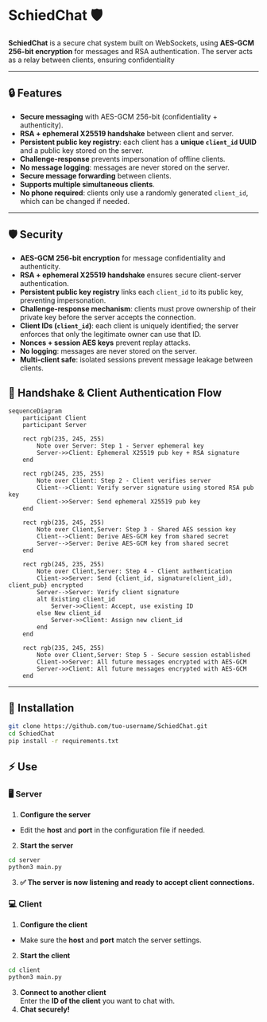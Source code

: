 # SchiedChat 🛡️

**SchiedChat** is a secure chat system built on WebSockets, using **AES-GCM 256-bit encryption** for messages and RSA authentication. The server acts as a relay between clients, ensuring confidentiality  

---

## 🔒 Features

- **Secure messaging** with AES-GCM 256-bit (confidentiality + authenticity).  
- **RSA + ephemeral X25519 handshake** between client and server.  
- **Persistent public key registry**: each client has a **unique `client_id` UUID** and a public key stored on the server.  
- **Challenge-response** prevents impersonation of offline clients.  
- **No message logging**: messages are never stored on the server.  
- **Secure message forwarding** between clients.  
- **Supports multiple simultaneous clients**.  
- **No phone required**: clients only use a randomly generated `client_id`, which can be changed if needed.

---

## 🛡️ Security
- **AES-GCM 256-bit encryption** for message confidentiality and authenticity.  
- **RSA + ephemeral X25519 handshake** ensures secure client-server authentication.  
- **Persistent public key registry** links each `client_id` to its public key, preventing impersonation.  
- **Challenge-response mechanism**: clients must prove ownership of their private key before the server accepts the connection.  
- **Client IDs (`client_id`)**: each client is uniquely identified; the server enforces that only the legitimate owner can use that ID.  
- **Nonces + session AES keys** prevent replay attacks.  
- **No logging**: messages are never stored on the server.  
- **Multi-client safe**: isolated sessions prevent message leakage between clients.

## 🔑 Handshake & Client Authentication Flow



```mermaid
sequenceDiagram
    participant Client
    participant Server

    rect rgb(235, 245, 255)
        Note over Server: Step 1 - Server ephemeral key
        Server->>Client: Ephemeral X25519 pub key + RSA signature
    end

    rect rgb(245, 235, 255)
        Note over Client: Step 2 - Client verifies server
        Client-->Client: Verify server signature using stored RSA pub key
        Client->>Server: Send ephemeral X25519 pub key
    end

    rect rgb(235, 245, 255)
        Note over Client,Server: Step 3 - Shared AES session key
        Client-->Client: Derive AES-GCM key from shared secret
        Server-->Server: Derive AES-GCM key from shared secret
    end

    rect rgb(245, 235, 255)
        Note over Client,Server: Step 4 - Client authentication
        Client->>Server: Send {client_id, signature(client_id), client_pub} encrypted
        Server-->Server: Verify client signature
        alt Existing client_id
            Server->>Client: Accept, use existing ID
        else New client_id
            Server->>Client: Assign new client_id
        end
    end

    rect rgb(235, 245, 255)
        Note over Client,Server: Step 5 - Secure session established
        Client->>Server: All future messages encrypted with AES-GCM
        Server->>Client: All future messages encrypted with AES-GCM
    end
```
---

## 🚀 Installation
```bash
git clone https://github.com/tuo-username/SchiedChat.git
cd SchiedChat
pip install -r requirements.txt
```



## ⚡ Use
### 🖥️ Server
1. **Configure the server**  
- Edit the **host** and **port** in the configuration file if needed.

2. **Start the server**  
```bash
cd server
python3 main.py
```
3. **✅ The server is now listening and ready to accept client connections.**

### 💻 Client
1. **Configure the client**  
- Make sure the **host** and **port** match the server settings.
2. **Start the client**  
```bash
cd client
python3 main.py
```
3. **Connect to another client**  
 Enter the **ID of the client** you want to chat with.
4. **Chat securely!**  
